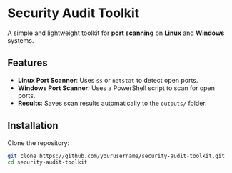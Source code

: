 # Security Audit Toolkit

A simple and lightweight toolkit for **port scanning** on **Linux** and **Windows** systems.

## Features
- **Linux Port Scanner**: Uses `ss` or `netstat` to detect open ports.
- **Windows Port Scanner**: Uses a PowerShell script to scan for open ports.
- **Results**: Saves scan results automatically to the `outputs/` folder.

## Installation

Clone the repository:
```bash
git clone https://github.com/yourusername/security-audit-toolkit.git
cd security-audit-toolkit
